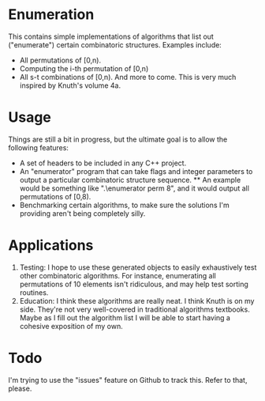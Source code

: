 Enumeration
===========

This contains simple implementations of algorithms that list out ("enumerate") certain combinatoric structures.
Examples include:
* All permutations of [0,n).
* Computing the i-th permutation of [0,n)
* All s-t combinations of [0,n).
And more to come.
This is very much inspired by Knuth's volume 4a.

Usage
=====

Things are still a bit in progress, but the ultimate goal is to allow the following features:
* A set of headers to be included in any C++ project.
* An "enumerator" program that can take flags and integer parameters to output a particular combinatoric structure sequence.
** An example would be something like ".\enumerator perm 8", and it would output all permutations of [0,8).
* Benchmarking certain algorithms, to make sure the solutions I'm providing aren't being completely silly.

Applications
============

1) Testing: I hope to use these generated objects to easily exhaustively test other combinatoric algorithms.
For instance, enumerating all permutations of 10 elements isn't ridiculous, and may help test sorting routines.
2) Education: I think these algorithms are really neat. I think Knuth is on my side.
They're not very well-covered in traditional algorithms textbooks.
Maybe as I fill out the algorithm list I will be able to start having a cohesive exposition of my own.

Todo
====
I'm trying to use the "issues" feature on Github to track this.
Refer to that, please.
